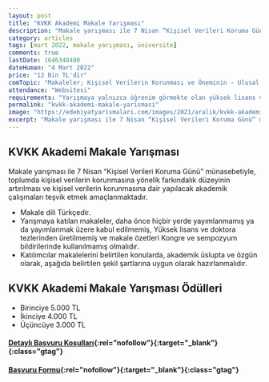 ```yaml
---
layout: post
title: "KVKK Akademi Makale Yarışması"
description: "Makale yarışması ile 7 Nisan “Kişisel Verileri Koruma Günü” münasebetiyle, toplumda kişisel verilerin korunmasına yönelik farkındalık düzeyinin artırılması ve kişisel verilerin korunmasına dair yapılacak akademik çalışmaları teşvik etmek amaçlanmaktadır."
category: articles
tags: [mart 2022, makale yarışması, üniversite]
comments: true
lastDate: 1646348400
dateHuman: "4 Mart 2022"
price: "12 Bin TL'dir"
comTopic: "Makaleler; Kişisel Verilerin Korunması ve Öneminin - Ulusal ve Uluslararası Uygulamalar göz önünde bulundurularak - hukuki, sosyal ve teknik açıdan değerlendirilmesine dair tüm konularda hazırlanabilecektir."
attendance: "Websitesi"
requirements: "Yarışmaya yalnızca öğrenim görmekte olan yüksek lisans ve doktora öğrencileri katılabilir."
permalink: "kvkk-akademi-makale-yarismasi"
image: "https://edebiyatyarismalari.com/images/2021/aralik/kvkk-akademi-makale-yarismasi.jpg"
excerpt: "Makale yarışması ile 7 Nisan “Kişisel Verileri Koruma Günü” münasebetiyle, toplumda kişisel verilerin korunmasına yönelik farkındalık düzeyinin artırılması ve kişisel verilerin korunmasına dair yapılacak akademik çalışmaları teşvik etmek amaçlanmaktadır."
---
```


## KVKK Akademi Makale Yarışması
Makale yarışması ile 7 Nisan “Kişisel Verileri Koruma Günü” münasebetiyle, toplumda kişisel verilerin korunmasına yönelik farkındalık düzeyinin artırılması ve kişisel verilerin korunmasına dair yapılacak akademik çalışmaları teşvik etmek amaçlanmaktadır.  

- Makale dili Türkçedir. 
- Yarışmaya katılan makaleler, daha önce hiçbir yerde yayımlanmamış ya da yayımlanmak üzere kabul edilmemiş, Yüksek lisans ve doktora tezlerinden üretilmemiş ve makale özetleri Kongre ve sempozyum bildirilerinde kullanılmamış olmalıdır.
- Katılımcılar makalelerini belirtilen konularda, akademik üslupta ve özgün olarak, aşağıda belirtilen şekil şartlarına uygun olarak hazırlanmalıdır. 

## KVKK Akademi Makale Yarışması Ödülleri
- Birinciye 5.000 TL
- İkinciye 4.000 TL
- Üçüncüye 3.000 TL

#### [Detaylı Başvuru Koşulları](https://www.kvkk.gov.tr/SharedFolderServer/CMSFiles/b5106c25-102b-4d85-940f-3d54c5f56970.docx){:rel="nofollow"}{:target="_blank"}{:class="gtag"}
#### [Başvuru Formu](https://www.kvkk.gov.tr/SharedFolderServer/CMSFiles/7fcf0fce-20f5-4ecc-bc8d-ae2f602c77ac.docx){:rel="nofollow"}{:target="_blank"}{:class="gtag"}
